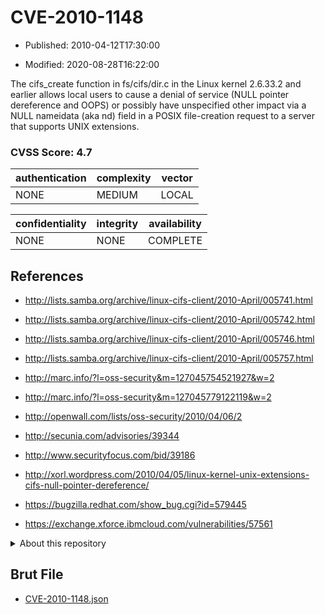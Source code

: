 # CVE-2010-1148

- Published: 2010-04-12T17:30:00

- Modified: 2020-08-28T16:22:00

The cifs_create function in fs/cifs/dir.c in the Linux kernel 2.6.33.2 and earlier allows local users to cause a denial of service (NULL pointer dereference and OOPS) or possibly have unspecified other impact via a NULL nameidata (aka nd) field in a POSIX file-creation request to a server that supports UNIX extensions.

### CVSS Score: **4.7**

| authentication | complexity | vector |
| --- | --- | --- |
| NONE | MEDIUM | LOCAL |

| confidentiality | integrity | availability |
| --- | --- | --- |
| NONE | NONE | COMPLETE |

## References

* http://lists.samba.org/archive/linux-cifs-client/2010-April/005741.html

* http://lists.samba.org/archive/linux-cifs-client/2010-April/005742.html

* http://lists.samba.org/archive/linux-cifs-client/2010-April/005746.html

* http://lists.samba.org/archive/linux-cifs-client/2010-April/005757.html

* http://marc.info/?l=oss-security&m=127045754521927&w=2

* http://marc.info/?l=oss-security&m=127045779122119&w=2

* http://openwall.com/lists/oss-security/2010/04/06/2

* http://secunia.com/advisories/39344

* http://www.securityfocus.com/bid/39186

* http://xorl.wordpress.com/2010/04/05/linux-kernel-unix-extensions-cifs-null-pointer-dereference/

* https://bugzilla.redhat.com/show_bug.cgi?id=579445

* https://exchange.xforce.ibmcloud.com/vulnerabilities/57561

<details>
<summary>About this repository</summary> 

  This repository is part of the project [Live Hack CVE](https://github.com/Live-Hack-CVE). Main website can be found [www.live-hack.org](https://www.live-hack.org) 
  
  Made by [Sn0wAlice](https://github.com/Sn0wAlice) for the people that care about security and need to have a feed of the latest CVEs. Hope you enjoy it, don't forget to star the repo and follow me on [Twitter](https://twitter.com/Sn0wAlice) and [Github](https://github.com/Sn0wAlice). And that is my [personnal website](https://www.alice-snow.me/)

  - [Home Page](https://github.com/Live-Hack-CVE)
  - [Framework](https://github.com/Live-Hack-CVE/cve-framework)
  - [CVE database](https://github.com/Live-Hack-CVE/full_database)
  - [Changelog](https://github.com/Live-Hack-CVE/Changelog)
</details>

## Brut File

* [CVE-2010-1148.json](https://raw.githubusercontent.com/Live-Hack-CVE/full_database/main/cves/2010/CVE-2010-1148.json)

